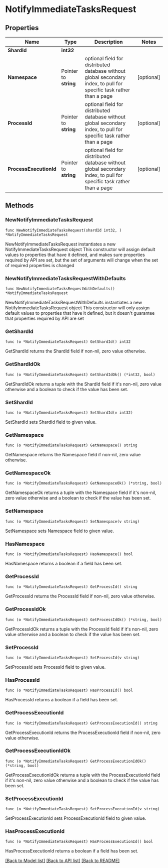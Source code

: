 # NotifyImmediateTasksRequest

## Properties

Name | Type | Description | Notes
------------ | ------------- | ------------- | -------------
**ShardId** | **int32** |  | 
**Namespace** | Pointer to **string** | optional field for distributed database without global secondary index, to pull for specific task rather than a page | [optional] 
**ProcessId** | Pointer to **string** | optional field for distributed database without global secondary index, to pull for specific task rather than a page | [optional] 
**ProcessExecutionId** | Pointer to **string** | optional field for distributed database without global secondary index, to pull for specific task rather than a page | [optional] 

## Methods

### NewNotifyImmediateTasksRequest

`func NewNotifyImmediateTasksRequest(shardId int32, ) *NotifyImmediateTasksRequest`

NewNotifyImmediateTasksRequest instantiates a new NotifyImmediateTasksRequest object
This constructor will assign default values to properties that have it defined,
and makes sure properties required by API are set, but the set of arguments
will change when the set of required properties is changed

### NewNotifyImmediateTasksRequestWithDefaults

`func NewNotifyImmediateTasksRequestWithDefaults() *NotifyImmediateTasksRequest`

NewNotifyImmediateTasksRequestWithDefaults instantiates a new NotifyImmediateTasksRequest object
This constructor will only assign default values to properties that have it defined,
but it doesn't guarantee that properties required by API are set

### GetShardId

`func (o *NotifyImmediateTasksRequest) GetShardId() int32`

GetShardId returns the ShardId field if non-nil, zero value otherwise.

### GetShardIdOk

`func (o *NotifyImmediateTasksRequest) GetShardIdOk() (*int32, bool)`

GetShardIdOk returns a tuple with the ShardId field if it's non-nil, zero value otherwise
and a boolean to check if the value has been set.

### SetShardId

`func (o *NotifyImmediateTasksRequest) SetShardId(v int32)`

SetShardId sets ShardId field to given value.


### GetNamespace

`func (o *NotifyImmediateTasksRequest) GetNamespace() string`

GetNamespace returns the Namespace field if non-nil, zero value otherwise.

### GetNamespaceOk

`func (o *NotifyImmediateTasksRequest) GetNamespaceOk() (*string, bool)`

GetNamespaceOk returns a tuple with the Namespace field if it's non-nil, zero value otherwise
and a boolean to check if the value has been set.

### SetNamespace

`func (o *NotifyImmediateTasksRequest) SetNamespace(v string)`

SetNamespace sets Namespace field to given value.

### HasNamespace

`func (o *NotifyImmediateTasksRequest) HasNamespace() bool`

HasNamespace returns a boolean if a field has been set.

### GetProcessId

`func (o *NotifyImmediateTasksRequest) GetProcessId() string`

GetProcessId returns the ProcessId field if non-nil, zero value otherwise.

### GetProcessIdOk

`func (o *NotifyImmediateTasksRequest) GetProcessIdOk() (*string, bool)`

GetProcessIdOk returns a tuple with the ProcessId field if it's non-nil, zero value otherwise
and a boolean to check if the value has been set.

### SetProcessId

`func (o *NotifyImmediateTasksRequest) SetProcessId(v string)`

SetProcessId sets ProcessId field to given value.

### HasProcessId

`func (o *NotifyImmediateTasksRequest) HasProcessId() bool`

HasProcessId returns a boolean if a field has been set.

### GetProcessExecutionId

`func (o *NotifyImmediateTasksRequest) GetProcessExecutionId() string`

GetProcessExecutionId returns the ProcessExecutionId field if non-nil, zero value otherwise.

### GetProcessExecutionIdOk

`func (o *NotifyImmediateTasksRequest) GetProcessExecutionIdOk() (*string, bool)`

GetProcessExecutionIdOk returns a tuple with the ProcessExecutionId field if it's non-nil, zero value otherwise
and a boolean to check if the value has been set.

### SetProcessExecutionId

`func (o *NotifyImmediateTasksRequest) SetProcessExecutionId(v string)`

SetProcessExecutionId sets ProcessExecutionId field to given value.

### HasProcessExecutionId

`func (o *NotifyImmediateTasksRequest) HasProcessExecutionId() bool`

HasProcessExecutionId returns a boolean if a field has been set.


[[Back to Model list]](../README.md#documentation-for-models) [[Back to API list]](../README.md#documentation-for-api-endpoints) [[Back to README]](../README.md)


